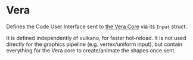 # Vera
Defines the Code User Interface sent to [the Vera Core](https://docs.rs/vera-core) via its `Input` struct.

It is defined independently of vulkano, for faster hot-reload.
It is not used directly for the graphics pipeline (e.g. vertex/uniform input), but contain everything for the Vera core to create/animate the shapes once sent.